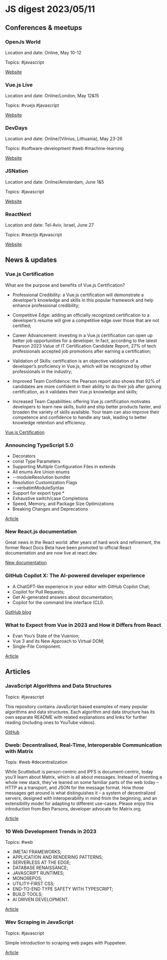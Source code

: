 
# JS digest 2023/05/11

## Conferences & meetups

### OpenJs World

Location and date: Online, May 10-12

Topics: #javascript

[Website](https://events.linuxfoundation.org/open-source-summit-north-america/about/openjs-world/)

### Vue.js Live

Location and date: Online/London, May 12&15

Topics: #vuejs #javascript

[Website](https://vuejslive.com/)

### DevDays

Location and date: Online/(Vilnius, Lithuania), May 23-26

Topics: #software-development #web #machine-learning

[Website](https://devdays.lt/)

### JSNation

Location and date: Online/Amsterdam, June 1&5

Topics: #javascript

[Website](https://jsnation.com/)

### ReactNext

Location and date: Tel-Aviv, Israel, June 27

Topics: #reactjs #javascript

[Website](https://www.react-next.com/)

## News & updates

### Vue.js Certification

What are the purpose and benefits of Vue.js Certification?

- Professional Credibility: a Vue.js certification will demonstrate a developer’s knowledge and skills in this popular framework and help enhance professional credibility;
- Competitive Edge: adding an officially recognized certification to a developer’s resume will give a competitive edge over those that are not certified;
- Career Advancement: investing in a Vue.js certification can open up better job opportunities for a developer. In fact, according to the latest Pearson 2023 Value of IT Certification Candidate Report, 27% of tech professionals accepted job promotions after earning a certification;

- Validation of Skills: certification is an objective validation of a developer’s proficiency in Vue.js, which will be recognized by other professionals in the industry;

- Improved Team Confidence: the Pearson report also shows that 92% of candidates are more confident in their ability to do their job after gaining certification, as it validates their Vue.js knowledge and skills;

- Increased Team Capabilities: offering Vue.js certification motivates developers to learn new skills, build and ship better products faster, and broaden the variety of skills available. Your team can also improve their competence and confidence to handle any task, leading to better knowledge retention and efficiency.

[Vue.js Certification](https://certification.vuejs.org/)

### Announcing TypeScript 5.0

- Decorators
- const Type Parameters
- Supporting Multiple Configuration Files in extends
- All enums Are Union enums
- --moduleResolution bundler
- Resolution Customization Flags
- --verbatimModuleSyntax
- Support for export type *
- Exhaustive switch/case Completions
- Speed, Memory, and Package Size Optimizations
- Breaking Changes and Deprecations

[Article](https://devblogs.microsoft.com/typescript/announcing-typescript-5-0/)

### New React.js documentation

Great news in the React world: after years of hard work and refinement, the former React Docs Beta have been promoted to official React documentation and are now live at react.dev.

[New documentation](https://react.dev/blog/2023/03/16/introducing-react-dev)

### GitHub Copilot X: The AI-powered developer experience

- A ChatGPT-like experience in your editor with GitHub Copilot Chat;
- Copilot for Pull Requests;
- Get AI-generated answers about documentation;
- Copilot for the command line interface (CLI).

[GutHub blog](https://github.blog/2023-03-22-github-copilot-x-the-ai-powered-developer-experience/)

### What to Expect from Vue in 2023 and How it Differs from React

- Evan You’s State of the Vuenion;
- Vue 3 and its New Approach to Virtual DOM;
- Single-File Component.

[Article](https://thenewstack.io/vue-2023/)

## Articles

### JavaScript Algorithms and Data Structures

Topics: #javascript

This repository contains JavaScript based examples of many popular algorithms and data structures.
Each algorithm and data structure has its own separate README with related explanations and links for further reading (including ones to YouTube videos).

[GitHub]([https://micro-frontends.org/](https://github.com/trekhleb/javascript-algorithms))

### Dweb: Decentralised, Real-Time, Interoperable Communication with Matrix

Topis: #web #decentralization

While Scuttlebutt is person-centric and IPFS is document-centric, today you’ll learn about Matrix, which is all about messages. Instead of inventing a whole new stack, they’ve leaned on some familiar parts of the web today – HTTP as a transport, and JSON for the message format. How those messages get around is what distinguishes it – a system of decentralized servers, designed with interoperability in mind from the beginning, and an extensibility model for adapting to different use-cases. Please enjoy this introduction from Ben Parsons, developer advocate for Matrix.org.

[Article](https://hacks.mozilla.org/2018/10/dweb-decentralised-real-time-interoperable-communication-with-matrix/)

### 10 Web Development Trends in 2023

Topics: #web

- (META) FRAMEWORKS;
- APPLICATION AND RENDERING PATTERNS;
- SERVERLESS AT THE EDGE;
- DATABASE RENAISSANCE;
- JAVASCRIPT RUNTIMES;
- MONOREPOS;
- UTILITY-FIRST CSS;
- END-TO-END TYPE SAFETY WITH TYPESCRIPT;
- BUILD TOOLS;
- AI DRIVEN DEVELOPMENT.

[Article](https://www.robinwieruch.de/web-development-trends/)

### Wev Scraping in JavaScript

Topics: #javascript

Simple introduction to scraping web pages with Puppeteer.

[Article](https://www-freecodecamp-org.cdn.ampproject.org/c/s/www.freecodecamp.org/news/web-scraping-in-javascript-with-puppeteer/amp/)
